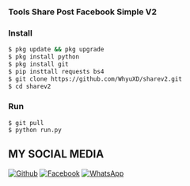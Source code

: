 ### Tools Share Post Facebook Simple V2
### Install
```bash
$ pkg update && pkg upgrade
$ pkg install python
$ pkg install git  
$ pip insttall requests bs4
$ git clone https://github.com/WhyuXD/sharev2.git
$ cd sharev2
```
### Run
```
$ git pull
$ python run.py
```
## MY SOCIAL MEDIA
[![Github](https://img.shields.io/badge/Github-Follow-black?style=for-the-badge&logo=github)](https://github.com/WhyuXD)
[![Facebook](https://img.shields.io/badge/Facebook-Follow-blue?style=for-the-badge&logo=facebook)](https://m.facebook.com/Whyu.Xyz.404.notfound)
[![WhatsApp](https://img.shields.io/badge/whatsapp-Get_in_touch-brightgreen?style=for-the-badge&logo=whatsapp)](https://api.whatsapp.com/send/?phone=%2B6283132458199&text&app_absent=0)
